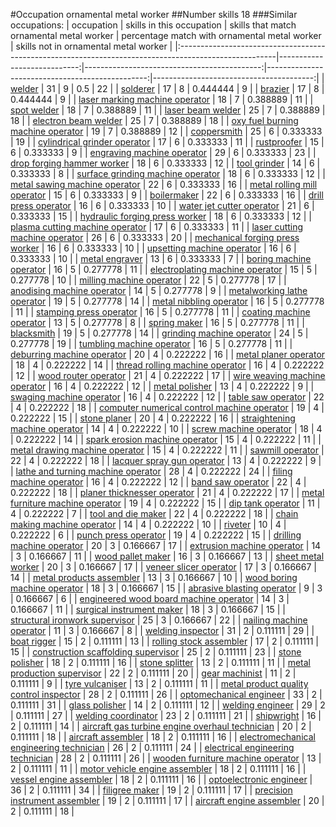 #Occupation ornamental metal worker
##Number skills 18
###Similar occupations:
| occupation                                                                                            |   skills in this occupation |   skills that match ornamental metal worker |   percentage match with ornamental metal worker |   skills not in ornamental metal worker |
|:------------------------------------------------------------------------------------------------------|----------------------------:|--------------------------------------------:|------------------------------------------------:|----------------------------------------:|
| [welder](welder.md)                                                                                   |                          31 |                                           9 |                                        0.5      |                                      22 |
| [solderer](solderer.md)                                                                               |                          17 |                                           8 |                                        0.444444 |                                       9 |
| [brazier](brazier.md)                                                                                 |                          17 |                                           8 |                                        0.444444 |                                       9 |
| [laser marking machine operator](laser_marking_machine_operator.md)                                   |                          18 |                                           7 |                                        0.388889 |                                      11 |
| [spot welder](spot_welder.md)                                                                         |                          18 |                                           7 |                                        0.388889 |                                      11 |
| [laser beam welder](laser_beam_welder.md)                                                             |                          25 |                                           7 |                                        0.388889 |                                      18 |
| [electron beam welder](electron_beam_welder.md)                                                       |                          25 |                                           7 |                                        0.388889 |                                      18 |
| [oxy fuel burning machine operator](oxy_fuel_burning_machine_operator.md)                             |                          19 |                                           7 |                                        0.388889 |                                      12 |
| [coppersmith](coppersmith.md)                                                                         |                          25 |                                           6 |                                        0.333333 |                                      19 |
| [cylindrical grinder operator](cylindrical_grinder_operator.md)                                       |                          17 |                                           6 |                                        0.333333 |                                      11 |
| [rustproofer](rustproofer.md)                                                                         |                          15 |                                           6 |                                        0.333333 |                                       9 |
| [engraving machine operator](engraving_machine_operator.md)                                           |                          29 |                                           6 |                                        0.333333 |                                      23 |
| [drop forging hammer worker](drop_forging_hammer_worker.md)                                           |                          18 |                                           6 |                                        0.333333 |                                      12 |
| [tool grinder](tool_grinder.md)                                                                       |                          14 |                                           6 |                                        0.333333 |                                       8 |
| [surface grinding machine operator](surface_grinding_machine_operator.md)                             |                          18 |                                           6 |                                        0.333333 |                                      12 |
| [metal sawing machine operator](metal_sawing_machine_operator.md)                                     |                          22 |                                           6 |                                        0.333333 |                                      16 |
| [metal rolling mill operator](metal_rolling_mill_operator.md)                                         |                          15 |                                           6 |                                        0.333333 |                                       9 |
| [boilermaker](boilermaker.md)                                                                         |                          22 |                                           6 |                                        0.333333 |                                      16 |
| [drill press operator](drill_press_operator.md)                                                       |                          16 |                                           6 |                                        0.333333 |                                      10 |
| [water jet cutter operator](water_jet_cutter_operator.md)                                             |                          21 |                                           6 |                                        0.333333 |                                      15 |
| [hydraulic forging press worker](hydraulic_forging_press_worker.md)                                   |                          18 |                                           6 |                                        0.333333 |                                      12 |
| [plasma cutting machine operator](plasma_cutting_machine_operator.md)                                 |                          17 |                                           6 |                                        0.333333 |                                      11 |
| [laser cutting machine operator](laser_cutting_machine_operator.md)                                   |                          26 |                                           6 |                                        0.333333 |                                      20 |
| [mechanical forging press worker](mechanical_forging_press_worker.md)                                 |                          16 |                                           6 |                                        0.333333 |                                      10 |
| [upsetting machine operator](upsetting_machine_operator.md)                                           |                          16 |                                           6 |                                        0.333333 |                                      10 |
| [metal engraver](metal_engraver.md)                                                                   |                          13 |                                           6 |                                        0.333333 |                                       7 |
| [boring machine operator](boring_machine_operator.md)                                                 |                          16 |                                           5 |                                        0.277778 |                                      11 |
| [electroplating machine operator](electroplating_machine_operator.md)                                 |                          15 |                                           5 |                                        0.277778 |                                      10 |
| [milling machine operator](milling_machine_operator.md)                                               |                          22 |                                           5 |                                        0.277778 |                                      17 |
| [anodising machine operator](anodising_machine_operator.md)                                           |                          14 |                                           5 |                                        0.277778 |                                       9 |
| [metalworking lathe operator](metalworking_lathe_operator.md)                                         |                          19 |                                           5 |                                        0.277778 |                                      14 |
| [metal nibbling operator](metal_nibbling_operator.md)                                                 |                          16 |                                           5 |                                        0.277778 |                                      11 |
| [stamping press operator](stamping_press_operator.md)                                                 |                          16 |                                           5 |                                        0.277778 |                                      11 |
| [coating machine operator](coating_machine_operator.md)                                               |                          13 |                                           5 |                                        0.277778 |                                       8 |
| [spring maker](spring_maker.md)                                                                       |                          16 |                                           5 |                                        0.277778 |                                      11 |
| [blacksmith](blacksmith.md)                                                                           |                          19 |                                           5 |                                        0.277778 |                                      14 |
| [grinding machine operator](grinding_machine_operator.md)                                             |                          24 |                                           5 |                                        0.277778 |                                      19 |
| [tumbling machine operator](tumbling_machine_operator.md)                                             |                          16 |                                           5 |                                        0.277778 |                                      11 |
| [deburring machine operator](deburring_machine_operator.md)                                           |                          20 |                                           4 |                                        0.222222 |                                      16 |
| [metal planer operator](metal_planer_operator.md)                                                     |                          18 |                                           4 |                                        0.222222 |                                      14 |
| [thread rolling machine operator](thread_rolling_machine_operator.md)                                 |                          16 |                                           4 |                                        0.222222 |                                      12 |
| [wood router operator](wood_router_operator.md)                                                       |                          21 |                                           4 |                                        0.222222 |                                      17 |
| [wire weaving machine operator](wire_weaving_machine_operator.md)                                     |                          16 |                                           4 |                                        0.222222 |                                      12 |
| [metal polisher](metal_polisher.md)                                                                   |                          13 |                                           4 |                                        0.222222 |                                       9 |
| [swaging machine operator](swaging_machine_operator.md)                                               |                          16 |                                           4 |                                        0.222222 |                                      12 |
| [table saw operator](table_saw_operator.md)                                                           |                          22 |                                           4 |                                        0.222222 |                                      18 |
| [computer numerical control machine operator](computer_numerical_control_machine_operator.md)         |                          19 |                                           4 |                                        0.222222 |                                      15 |
| [stone planer](stone_planer.md)                                                                       |                          20 |                                           4 |                                        0.222222 |                                      16 |
| [straightening machine operator](straightening_machine_operator.md)                                   |                          14 |                                           4 |                                        0.222222 |                                      10 |
| [screw machine operator](screw_machine_operator.md)                                                   |                          18 |                                           4 |                                        0.222222 |                                      14 |
| [spark erosion machine operator](spark_erosion_machine_operator.md)                                   |                          15 |                                           4 |                                        0.222222 |                                      11 |
| [metal drawing machine operator](metal_drawing_machine_operator.md)                                   |                          15 |                                           4 |                                        0.222222 |                                      11 |
| [sawmill operator](sawmill_operator.md)                                                               |                          22 |                                           4 |                                        0.222222 |                                      18 |
| [lacquer spray gun operator](lacquer_spray_gun_operator.md)                                           |                          13 |                                           4 |                                        0.222222 |                                       9 |
| [lathe and turning machine operator](lathe_and_turning_machine_operator.md)                           |                          28 |                                           4 |                                        0.222222 |                                      24 |
| [filing machine operator](filing_machine_operator.md)                                                 |                          16 |                                           4 |                                        0.222222 |                                      12 |
| [band saw operator](band_saw_operator.md)                                                             |                          22 |                                           4 |                                        0.222222 |                                      18 |
| [planer thicknesser operator](planer_thicknesser_operator.md)                                         |                          21 |                                           4 |                                        0.222222 |                                      17 |
| [metal furniture machine operator](metal_furniture_machine_operator.md)                               |                          19 |                                           4 |                                        0.222222 |                                      15 |
| [dip tank operator](dip_tank_operator.md)                                                             |                          11 |                                           4 |                                        0.222222 |                                       7 |
| [tool and die maker](tool_and_die_maker.md)                                                           |                          22 |                                           4 |                                        0.222222 |                                      18 |
| [chain making machine operator](chain_making_machine_operator.md)                                     |                          14 |                                           4 |                                        0.222222 |                                      10 |
| [riveter](riveter.md)                                                                                 |                          10 |                                           4 |                                        0.222222 |                                       6 |
| [punch press operator](punch_press_operator.md)                                                       |                          19 |                                           4 |                                        0.222222 |                                      15 |
| [drilling machine operator](drilling_machine_operator.md)                                             |                          20 |                                           3 |                                        0.166667 |                                      17 |
| [extrusion machine operator](extrusion_machine_operator.md)                                           |                          14 |                                           3 |                                        0.166667 |                                      11 |
| [wood pallet maker](wood_pallet_maker.md)                                                             |                          16 |                                           3 |                                        0.166667 |                                      13 |
| [sheet metal worker](sheet_metal_worker.md)                                                           |                          20 |                                           3 |                                        0.166667 |                                      17 |
| [veneer slicer operator](veneer_slicer_operator.md)                                                   |                          17 |                                           3 |                                        0.166667 |                                      14 |
| [metal products assembler](metal_products_assembler.md)                                               |                          13 |                                           3 |                                        0.166667 |                                      10 |
| [wood boring machine operator](wood_boring_machine_operator.md)                                       |                          18 |                                           3 |                                        0.166667 |                                      15 |
| [abrasive blasting operator](abrasive_blasting_operator.md)                                           |                           9 |                                           3 |                                        0.166667 |                                       6 |
| [engineered wood board machine operator](engineered_wood_board_machine_operator.md)                   |                          14 |                                           3 |                                        0.166667 |                                      11 |
| [surgical instrument maker](surgical_instrument_maker.md)                                             |                          18 |                                           3 |                                        0.166667 |                                      15 |
| [structural ironwork supervisor](structural_ironwork_supervisor.md)                                   |                          25 |                                           3 |                                        0.166667 |                                      22 |
| [nailing machine operator](nailing_machine_operator.md)                                               |                          11 |                                           3 |                                        0.166667 |                                       8 |
| [welding inspector](welding_inspector.md)                                                             |                          31 |                                           2 |                                        0.111111 |                                      29 |
| [boat rigger](boat_rigger.md)                                                                         |                          15 |                                           2 |                                        0.111111 |                                      13 |
| [rolling stock assembler](rolling_stock_assembler.md)                                                 |                          17 |                                           2 |                                        0.111111 |                                      15 |
| [construction scaffolding supervisor](construction_scaffolding_supervisor.md)                         |                          25 |                                           2 |                                        0.111111 |                                      23 |
| [stone polisher](stone_polisher.md)                                                                   |                          18 |                                           2 |                                        0.111111 |                                      16 |
| [stone splitter](stone_splitter.md)                                                                   |                          13 |                                           2 |                                        0.111111 |                                      11 |
| [metal production supervisor](metal_production_supervisor.md)                                         |                          22 |                                           2 |                                        0.111111 |                                      20 |
| [gear machinist](gear_machinist.md)                                                                   |                          11 |                                           2 |                                        0.111111 |                                       9 |
| [tyre vulcaniser](tyre_vulcaniser.md)                                                                 |                          13 |                                           2 |                                        0.111111 |                                      11 |
| [metal product quality control inspector](metal_product_quality_control_inspector.md)                 |                          28 |                                           2 |                                        0.111111 |                                      26 |
| [optomechanical engineer](optomechanical_engineer.md)                                                 |                          33 |                                           2 |                                        0.111111 |                                      31 |
| [glass polisher](glass_polisher.md)                                                                   |                          14 |                                           2 |                                        0.111111 |                                      12 |
| [welding engineer](welding_engineer.md)                                                               |                          29 |                                           2 |                                        0.111111 |                                      27 |
| [welding coordinator](welding_coordinator.md)                                                         |                          23 |                                           2 |                                        0.111111 |                                      21 |
| [shipwright](shipwright.md)                                                                           |                          16 |                                           2 |                                        0.111111 |                                      14 |
| [aircraft gas turbine engine overhaul technician](aircraft_gas_turbine_engine_overhaul_technician.md) |                          20 |                                           2 |                                        0.111111 |                                      18 |
| [aircraft assembler](aircraft_assembler.md)                                                           |                          18 |                                           2 |                                        0.111111 |                                      16 |
| [electromechanical engineering technician](electromechanical_engineering_technician.md)               |                          26 |                                           2 |                                        0.111111 |                                      24 |
| [electrical engineering technician](electrical_engineering_technician.md)                             |                          28 |                                           2 |                                        0.111111 |                                      26 |
| [wooden furniture machine operator](wooden_furniture_machine_operator.md)                             |                          13 |                                           2 |                                        0.111111 |                                      11 |
| [motor vehicle engine assembler](motor_vehicle_engine_assembler.md)                                   |                          18 |                                           2 |                                        0.111111 |                                      16 |
| [vessel engine assembler](vessel_engine_assembler.md)                                                 |                          18 |                                           2 |                                        0.111111 |                                      16 |
| [optoelectronic engineer](optoelectronic_engineer.md)                                                 |                          36 |                                           2 |                                        0.111111 |                                      34 |
| [filigree maker](filigree_maker.md)                                                                   |                          19 |                                           2 |                                        0.111111 |                                      17 |
| [precision instrument assembler](precision_instrument_assembler.md)                                   |                          19 |                                           2 |                                        0.111111 |                                      17 |
| [aircraft engine assembler](aircraft_engine_assembler.md)                                             |                          20 |                                           2 |                                        0.111111 |                                      18 |
